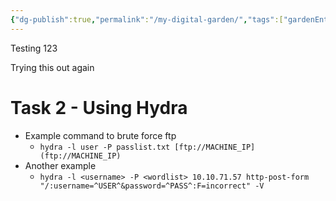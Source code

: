 ```yaml
---
{"dg-publish":true,"permalink":"/my-digital-garden/","tags":["gardenEntry"],"created":"2025-02-06T18:51:33.711-05:00","updated":"2025-02-06T19:40:08.522-05:00"}
---
```


Testing 123

Trying this out again 



# Task 2 - Using Hydra

- Example command to brute force ftp    
    - `hydra -l user -P passlist.txt [ftp://MACHINE_IP](ftp://MACHINE_IP)`
- Another example
    - `hydra -l <username> -P <wordlist> 10.10.71.57 http-post-form "/:username=^USER^&password=^PASS^:F=incorrect" -V`
